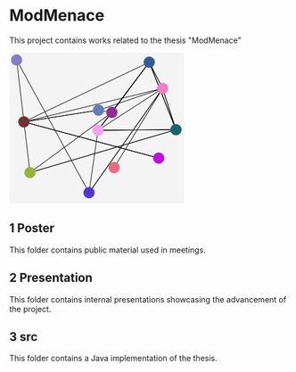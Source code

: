 # ModMenace
This project contains works related to the thesis "ModMenace"

![GraphDisplay](GraphDisplay.PNG)

## 1 Poster
This folder contains public material used in meetings.

## 2 Presentation
This folder contains internal presentations showcasing the advancement of the project.

## 3 src
This folder contains a Java implementation of the thesis.